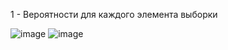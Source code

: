 1 - Вероятности для каждого элемента выборки

![image](https://github.com/user-attachments/assets/8ccbd1b9-e074-473c-b12f-f3695ba6f77f)
![image](https://github.com/user-attachments/assets/31de6b1b-c2f5-4bf7-ba0d-a85d4ab5232e)
